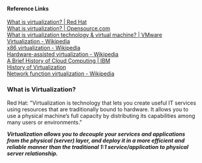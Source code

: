 #### Reference Links

[What is virtualization? \| Red Hat](https://www.redhat.com/en/topics/virtualization/what-is-virtualization)  
[What is virtualization? \| Opensource.com](https://opensource.com/resources/virtualization)  
[What is virtualization technology & virtual machine? \| VMware](https://www.vmware.com/solutions/virtualization.html)  
[Virtualization - Wikipedia](https://en.wikipedia.org/wiki/Virtualization)  
[x86 virtualization - Wikipedia](https://en.wikipedia.org/wiki/X86_virtualization)  
[Hardware-assisted virtualization - Wikipedia](https://en.wikipedia.org/wiki/Hardware-assisted_virtualization)  
[A Brief History of Cloud Computing \| IBM](https://www.ibm.com/cloud/blog/cloud-computing-history)  
[History of Virtualization](https://www.idkrtm.com/history-of-virtualization/)  
[Network function virtualization - Wikipedia](https://en.wikipedia.org/wiki/Network_function_virtualization)  

### What is Virtualization?

Red Hat: "Virtualization is technology that lets you create useful IT services using resources that are traditionally bound to hardware. It allows you to use a physical machine’s full capacity by distributing its capabilities among many users or environments."

***Virtualization allows you to decouple your services and applications from the physical (server) layer, and deploy it in a more efficient and reliable manner than the traditional 1:1 service/application to physical server relationship.***
